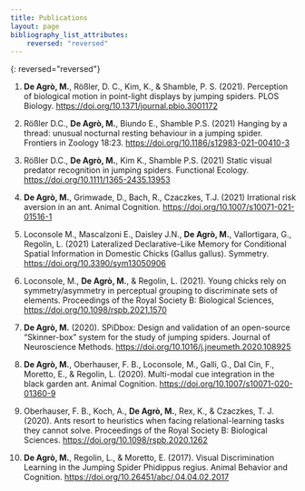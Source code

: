 ```yaml
---
title: Publications
layout: page
bibliography_list_attributes:
    reversed: "reversed"
---
```


<p style='text-align: left;'>
    
{: reversed="reversed"}
    
1. **De Agrò, M.**, Rößler, D. C., Kim, K., & Shamble, P. S. (2021). Perception of biological motion in point-light displays by jumping spiders. PLOS Biology. https://doi.org/10.1371/journal.pbio.3001172

1. Rößler D.C., **De Agrò, M.**, Biundo E., Shamble P.S. (2021) Hanging by a thread: unusual nocturnal resting behaviour in a jumping spider. Frontiers in Zoology 18:23. https://doi.org/10.1186/s12983-021-00410-3

1. Rößler D.C., **De Agrò, M.**, Kim K., Shamble P.S. (2021) Static visual predator recognition in jumping spiders. Functional Ecology. https://doi.org/10.1111/1365-2435.13953

1. **De Agrò, M.**, Grimwade, D., Bach, R., Czaczkes, T.J. (2021) Irrational risk aversion in an ant. Animal Cognition. https://doi.org/10.1007/s10071-021-01516-1

1. Loconsole M., Mascalzoni E., Daisley J.N., **De Agrò, M.**, Vallortigara, G., Regolin, L. (2021) Lateralized Declarative-Like Memory for Conditional Spatial Information in Domestic Chicks (Gallus gallus). Symmetry. https://doi.org/10.3390/sym13050906

1. Loconsole, M., **De Agrò, M.**, & Regolin, L. (2021). Young chicks rely on symmetry/asymmetry in perceptual grouping to discriminate sets of elements. Proceedings of the Royal Society B: Biological Sciences, https://doi.org/10.1098/rspb.2021.1570

1. **De Agrò, M.** (2020). SPiDbox: Design and validation of an open-source “Skinner-box” system for the study of jumping spiders. Journal of Neuroscience Methods. https://doi.org/10.1016/j.jneumeth.2020.108925

1. **De Agrò, M.**, Oberhauser, F. B., Loconsole, M., Galli, G., Dal Cin, F., Moretto, E., & Regolin, L. (2020). Multi-modal cue integration in the black garden ant. Animal Cognition. https://doi.org/10.1007/s10071-020-01360-9

1. Oberhauser, F. B., Koch, A., **De Agrò, M.**, Rex, K., & Czaczkes, T. J. (2020). Ants resort to heuristics when facing relational-learning tasks they cannot solve. Proceedings of the Royal Society B: Biological Sciences. https://doi.org/10.1098/rspb.2020.1262

1. **De Agrò, M.**, Regolin, L., & Moretto, E. (2017). Visual Discrimination Learning in the Jumping Spider Phidippus regius. Animal Behavior and Cognition. https://doi.org/10.26451/abc/.04.04.02.2017

 </p>
